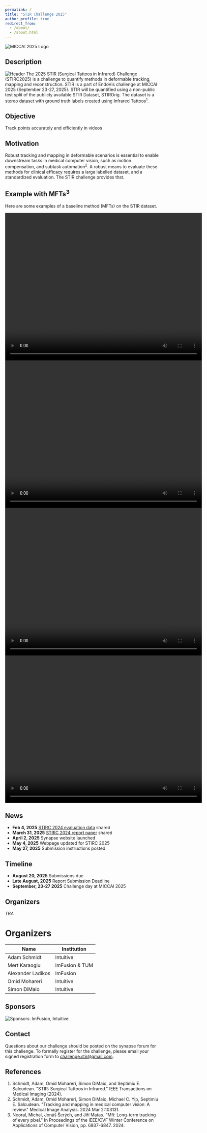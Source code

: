 ```yaml
---
permalink: /
title: "STIR Challenge 2025"
author_profile: true
redirect_from: 
  - /about/
  - /about.html
---
```

![MICCAI 2025 Logo](/images/miccai2025-logo.png)

## Description
![Header](/images/header.png)
The 2025 STIR (Surgical Tattoos in Infrared) Challenge (STIRC2025) is a challenge to quantify methods in deformable tracking, mapping and reconstruction. STIR is a part of EndoVis challenge at MICCAI 2025 (September 23-27, 2025). STIR will be quantified using a non-public test split of the publicly available STIR Dataset, STIROrig. The dataset is a stereo dataset with ground truth labels created using Infrared Tattoos<sup>1</sup>.

## Objective
Track points accurately and efficiently in videos

## Motivation
Robust tracking and mapping in deformable scenarios is essential to enable downstream tasks in medical computer vision, such as motion compensation, and subtask automation<sup>2</sup>. A robust means to evaluate these methods for clinical efficacy requires a large labelled dataset, and a standardized evaluation. The STIR challenge provides that.

Example with MFTs<sup>3</sup>
------

Here are some examples of a baseline method (MFTs) on the STIR dataset.

<video width="640" height="480" controls>
  <source src="/mft_videos/00MFT.mp4" type="video/mp4">
</video>

<video width="640" height="480" controls>
  <source src="/mft_videos/01MFT.mp4" type="video/mp4">
</video>

<video width="640" height="480" controls>
  <source src="/mft_videos/03MFT.mp4" type="video/mp4">
</video>

<video width="640" height="480" controls>
  <source src="/mft_videos/04MFT.mp4" type="video/mp4">
</video>

## News
- **Feb 4, 2025** [STIRC 2024 evaluation data](https://zenodo.org/records/14803158) shared
- **March 31, 2025** [STIRC 2024 report paper](https://arxiv.org/abs/2503.24306) shared
- **April 2, 2025** Synapse website launched
- **May 4, 2025** Webpage updated for STIRC 2025
- **May 27, 2025** Submission instructions posted


## Timeline
- **August 20, 2025** Submissions due
- **Late August, 2025** Report Submission Deadline
- **September, 23-27 2025** Challenge day at MICCAI 2025

## Organizers
*TBA*

# Organizers

Name |  Institution
---|---
Adam Schmidt | Intuitive
Mert Karaoglu | ImFusion & TUM
Alexander Ladikos | ImFusion
Omid Mohareri | Intuitive
Simon DiMaio | Intuitive

## Sponsors

![Sponsors: ImFusion, Intuitive](/images/sponsors-25.png)
## Contact
Questions about our challenge should be posted on the synapse forum for this challenge. To formally register for the challenge, please email your signed registration form to [challenge.stir@gmail.com](challenge.stir@gmail.com).

References
------
1. Schmidt, Adam, Omid Mohareri, Simon DiMaio, and Septimiu E. Salcudean. "STIR: Surgical Tattoos in Infrared." IEEE Transactions on Medical Imaging (2024).
2. Schmidt, Adam, Omid Mohareri, Simon DiMaio, Michael C. Yip, Septimiu E. Salcudean. "Tracking and mapping in medical computer vision: A review." Medical Image Analysis. 2024 Mar 2:103131.
3. Neoral, Michal, Jonáš Šerých, and Jiří Matas. "Mft: Long-term tracking of every pixel." In Proceedings of the IEEE/CVF Winter Conference on Applications of Computer Vision, pp. 6837-6847. 2024.
